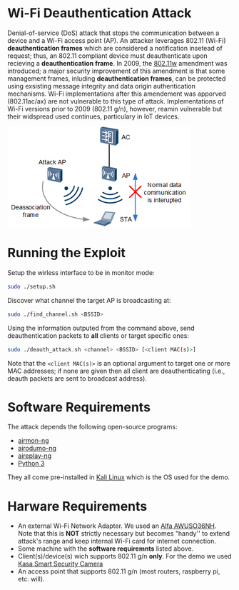 # Wi-Fi Deauthentication Attack

Denial-of-service (DoS) attack that stops the communication between a device and a Wi-Fi access point (AP). An attacker leverages  802.11 (Wi-Fi) **deauthentication frames** which are considered a notification insetead of request; thus, an 802.11 compliant device must deauthenticate upon recieving a **deauthentication frame**. In 2009, the [802.11w](https://en.wikipedia.org/wiki/IEEE_802.11w-2009) amendment was introduced; a major security improvement of this amendment is that some management frames, inluding **deauthentication frames**, can be protected using exsisting message integrity and data origin authentication mechanisms. Wi-Fi implementations after this amendement was apporved (802.11ac/ax) are not vulnerable to this type of attack. Implementations of Wi-Fi versions prior to 2009 (802.11 g/n), however, reamin vulnerable but their widspread used continues, particulary in IoT devices.

![image info](./figs/deauth_image.png)

# Running the Exploit

Setup the wirless interface to be in monitor mode:
```bash
sudo ./setup.sh
```
Discover what channel the target AP is broadcasting at:
```bash
sudo ./find_channel.sh <BSSID>
```
Using the information outputed from the command above, send deauthentication packets to **all** clients or target specific ones:
```bash
sudo ./deauth_attack.sh <channel> <BSSID> [<client MAC(s)>]
``` 
Note that the ```<client MAC(s)>``` is an optional argument to target one or more MAC addresses; if none are given then all client are deauthenticating (i.e., deauth packets are sent to broadcast address). 

# Software Requirements
The attack depends the following open-source programs:
* [airmon-ng](https://www.aircrack-ng.org/doku.php?id=airmon-ng)
* [airodumo-ng](https://www.aircrack-ng.org/doku.php?id=airodump-ng)
* [aireplay-ng](https://www.aircrack-ng.org/doku.php?id=aireplay-ng)
* [Python 3](https://www.python.org/downloads/)

They all come pre-installed in [Kali Linux](https://www.google.com/url?sa=t&rct=j&q=&esrc=s&source=web&cd=&ved=2ahUKEwixh96T1cCEAxWMD1kFHfqeCmUQFnoECAYQAQ&url=https%3A%2F%2Fwww.kali.org%2F&usg=AOvVaw3j7AL-f4E1FDyRP_ygi8cR&opi=89978449) which is the OS used for the demo. 

# Harware Requirements
* An external Wi-Fi Network Adapter. We used an [Alfa AWUSO36NH](https://www.amazon.com/dp/B0035APGP6/?tag=whtnb-20). Note that this is **NOT** strictly necessary but becomes "handy'' to extend attack's range and keep internal Wi-Fi card for internet connection. 
* Some machine with the **software requiremnts** listed above. 
* Client(s)/device(s) wich supports 802.11 g/n **only**. For the demo we used [Kasa Smart Security Camera](https://www.amazon.com/Kasa-Security-Camera-Indoor-Wireless/dp/B08GH9KL4M/ref=asc_df_B08GH9KL4M/?tag=hyprod-20&linkCode=df0&hvadid=459717376558&hvpos=&hvnetw=g&hvrand=2855023455021916834&hvpone=&hvptwo=&hvqmt=&hvdev=c&hvdvcmdl=&hvlocint=&hvlocphy=9002419&hvtargid=pla-972628173746&psc=1&mcid=964b9e6e139b36be87c42c90f7e6da24&gclid=CjwKCAiA_tuuBhAUEiwAvxkgTg3cWfKW-f5Ghn7laV4-yYDRBsEEdyD6onURJT8ebJqUGx_mXF6UwxoCNT0QAvD_BwE)
* An access point that supports 802.11 g/n (most routers, raspberry pi, etc. will).